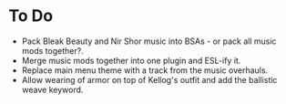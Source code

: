 # To Do

- Pack Bleak Beauty and Nir Shor music into BSAs - or pack all music mods together?.
- Merge music mods together into one plugin and ESL-ify it.
- Replace main menu theme with a track from the music overhauls.
- Allow wearing of armor on top of Kellog's outfit and add the ballistic weave keyword.
